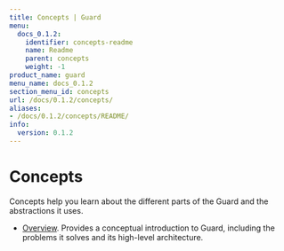 ```yaml
---
title: Concepts | Guard
menu:
  docs_0.1.2:
    identifier: concepts-readme
    name: Readme
    parent: concepts
    weight: -1
product_name: guard
menu_name: docs_0.1.2
section_menu_id: concepts
url: /docs/0.1.2/concepts/
aliases:
- /docs/0.1.2/concepts/README/
info:
  version: 0.1.2
---
```


# Concepts

Concepts help you learn about the different parts of the Guard and the abstractions it uses.

- [Overview](/docs/0.1.2/concepts/overview). Provides a conceptual introduction to Guard, including the problems it solves and its high-level architecture.
